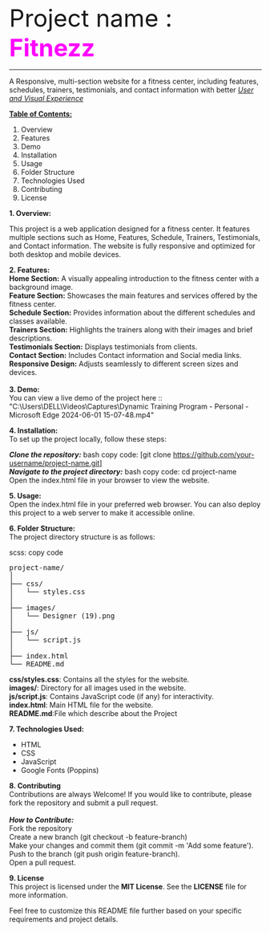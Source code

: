<font size="13px">Project name :</font><b><font size="12px" color="magenta"> Fitnezz</font></b><br><hr>
A Responsive, multi-section website for a fitness center, including features, schedules, trainers, testimonials, and contact information with better <i><u>User and Visual Experience</i></u>

<b><u>Table of Contents:</u></b>
<ol>
<li>Overview</li>
<li>Features</li>
<li>Demo</li>
<li>Installation</li>
<li>Usage</li>
<li>Folder Structure</li>
<li>Technologies Used</li>
<li>Contributing</li>
<li>License</li>
</ol>
<b>1. Overview:</b>
<p>This project is a web application designed for a fitness center. It features multiple sections such as Home, Features, Schedule, Trainers, Testimonials, and Contact information. The website is fully responsive and optimized for both desktop and mobile devices.</p>

<b>2. Features:</b><br>
<b>Home Section:</b>  A visually appealing introduction to the fitness center with a background image.<br>
<b>Feature Section:</b>  Showcases the main features and services offered by the fitness center.<br>
<b>Schedule Section:</b> Provides information about the different schedules and classes available.<br>
<b>Trainers Section:</b> Highlights the trainers along with their images and brief descriptions.<br>
<b>Testimonials Section:</b> Displays testimonials from clients.<br>
<b>Contact Section:</b> Includes Contact information and Social media links.<br>
<b>Responsive Design:</b> Adjusts seamlessly to different screen sizes and devices.<br><br>
<b>3. Demo: </b>
<br>You can view a live demo of the project here   ::    "C:\Users\DELL\Videos\Captures\Dynamic Training Program - Personal - Microsoft​ Edge 2024-06-01 15-07-48.mp4"<br>

<b>4. Installation:</b><br>
To set up the project locally, follow these steps:

<i><b>Clone the repository:</b></i> 
 bash copy code: 
[git clone https://github.com/your-username/project-name.git]<br>
<i><b>Navigate to the project directory:</b></i> bash
copy code:
cd project-name<br>
Open the index.html file in your browser to view the website.

<b>5. Usage:</b><br>
 Open the index.html file in your preferred web browser. You can also deploy this project to a web server to make it accessible online.

<b>6. Folder Structure:</b><br> 
The project directory structure is as follows:

scss:
copy code
<pre>project-name/
│
├── css/
│   └── styles.css
│
├── images/
│   └── Designer (19).png
│
├── js/
│   └── script.js
│
├── index.html
└── README.md
</pre>
<b>css/styles.css</b>: Contains all the styles for the website.<br>
<b>images/</b>: Directory for all images used in the website.<br>
<b>js/script.js</b>: Contains JavaScript code (if any) for interactivity.<br>
<b>index.html</b>: Main HTML file for the website.<br>
<b>README.md</b>:File which describe about the Project

<b>7. Technologies Used:</b><br>
<ul>
<li>HTML</li>
<li>CSS</li>
<li>JavaScript</li>
<li>Google Fonts (Poppins)</li>
</ul>
<b>8. Contributing</b><br>
Contributions are always Welcome! If you would like to contribute, please fork the repository and submit a pull request.<br><br>
<b><i>How to Contribute:</i></b><br>
Fork the repository <br>
Create a new branch (git checkout -b feature-branch)<br>
Make your changes and commit them (git commit -m 'Add some feature').<br>
Push to the branch (git push origin feature-branch).<br>
Open a pull request.

<b>9. License</b><br>
This project is licensed under the <b>MIT License</b>. See the <b>LICENSE</b> file for more information.

Feel free to customize this README file further based on your specific requirements and project details.

